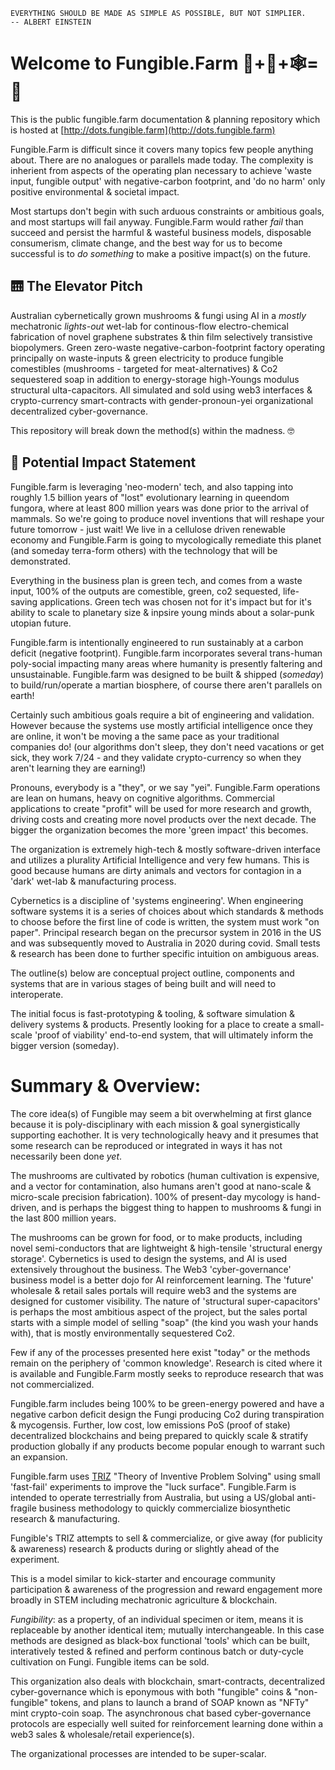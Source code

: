 

```
EVERYTHING SHOULD BE MADE AS SIMPLE AS POSSIBLE, BUT NOT SIMPLIER.
-- ALBERT EINSTEIN
```

#  Welcome to Fungible.Farm 🍄+🤖+🕸️=👋

This is the public fungible.farm documentation & planning repository which is hosted at [http://dots.fungible.farm](http://dots.fungible.farm)

Fungible.Farm is difficult since it covers many topics few people anything about.  There are no analogues or parallels made today. 
The complexity is inherient from aspects of the operating plan necessary to achieve 'waste input, fungible output' with negative-carbon footprint, 
and 'do no harm' only positive environmental & societal impact. 

Most startups don't begin with such arduous constraints or ambitious goals, and most startups will fail anyway.   Fungible.Farm would rather _fail_ than succeed and persist the harmful & wasteful business models, disposable consumerism, climate change, and the best way for us to become successful is to _do something_ to make a positive impact(s) on the future. 

## 🛗 The Elevator Pitch
 Australian cybernetically grown mushrooms & fungi using AI in a _mostly_ mechatronic _lights-out_ wet-lab for continous-flow electro-chemical fabrication of novel graphene substrates & thin film selectively transistive biopolymers.   Green zero-waste negative-carbon-footprint factory operating principally on waste-inputs & green electricity to produce fungible comestibles (mushrooms - targeted for meat-alternatives) & Co2 sequestered soap in addition to energy-storage high-Youngs modulus structural ulta-capacitors.  All simulated and sold using web3 interfaces & crypto-currency smart-contracts with gender-pronoun-yei organizational decentralized cyber-governance. 

This repository will break down the method(s) within the madness.  🤓 

## 🦖 Potential Impact Statement

Fungible.farm is leveraging 'neo-modern' tech, and also tapping into roughly 1.5 billion years of "lost" evolutionary learning in queendom fungora, where at least 800 million years was done prior to the arrival of mammals. So we're going to produce novel inventions that will reshape your future tomorrow - just wait!   We live in a cellulose driven renewable economy and Fungible.Farm is going to mycologically remediate this planet (and someday terra-form others) with the technology that will be demonstrated. 

Everything in the business plan is green tech, and comes from a waste input, 100% of the outputs are comestible, green, co2 sequested, life-saving applications. Green tech was chosen not for it's impact but for it's ability to scale to planetary size & inpsire young minds about a solar-punk utopian future.  

Fungible.farm is intentionally engineered to run sustainably at a carbon deficit (negative footprint).  Fungible.farm incorporates several trans-human poly-social impacting many areas where humanity is presently faltering and unsustainable.  Fungible.farm was designed to be built & shipped (_someday_) to build/run/operate a martian biosphere, of course there aren't parallels on earth! 

Certainly such ambitious goals require a bit of engineering and validation.   However because the systems use mostly artificial intelligence once they are online, it won't be moving a the same pace as your traditional companies do!  (our algorithms don't sleep, they don't need vacations or get sick, they work 7/24 - and they validate crypto-currency so when they aren't learning they are earning!) 

Pronouns, everybody is a "they", or we say "yei".  Fungible.Farm operations are lean on humans, heavy on cognitive algorithms.  Commercial applications to create "profit" will be used for more research and growth, driving costs and creating more novel products over the next decade.  The bigger the organization becomes the more 'green impact' this becomes.  

The organization is extremely high-tech &amp; mostly software-driven interface and utilizes a plurality Artificial Intelligence and very few humans.  This is good because humans are dirty animals and vectors for contagion in a 'dark' wet-lab & manufacturing process.  

Cybernetics is a discipline of 'systems engineering'.   When engineering software systems it is a series of choices about which standards & methods to choose before the first line of code is written, the system must work "on paper".  Principal research began on the precursor system in 2016 in the US and was subsequently moved to Australia in 2020 during covid.  Small tests & research has been done to further specific intuition on ambiguous areas. 

The outline(s) below are conceptual project outline, components and systems that are in various stages of being built and will need to interoperate.

The initial focus is fast-prototyping & tooling, & software simulation & delivery systems & products.  Presently looking for a place to create a small-scale 'proof of viability' end-to-end system, that will ultimately inform the bigger version (someday). 

# Summary & Overview: 

The core idea(s) of Fungible may seem a bit overwhelming at first glance because it is poly-disciplinary with each mission & goal synergistically supporting eachother.  It is very technologically heavy and it presumes that some research can be reproduced or integrated in ways it has not necessarily been done _yet_.  

 The mushrooms are cultivated by robotics (human cultivation is expensive, and a vector for contamination, also humans aren't good at  nano-scale & micro-scale precision fabrication).  100% of present-day mycology is hand-driven, and is perhaps the biggest thing to happen to mushrooms & fungi in the last 800 million years. 
 
 The mushrooms can be grown for food, or to make products, including novel semi-conductors that are lightweight & high-tensile 'structural energy storage'.  Cybernetics is used to design the systems, and AI is used extensively throughout the business. The Web3 'cyber-governance' business model is a better dojo for AI reinforcement learning.  The 'future' wholesale & retail sales portals will require web3 and the systems are designed for customer visibility.  The nature of 'structural super-capacitors' is perhaps the most ambitious aspect of the project, but the sales portal starts with a simple model of selling "soap" (the kind you wash your hands with), that is mostly environmentally sequestered Co2. 

Few if any of the processes presented here exist "today" or the methods remain on the periphery of 'common knowledge'.  Research is cited where it is available and Fungible.Farm mostly seeks to reproduce research that was not commercialized. 

Fungible.farm includes being 100% to be green-energy powered and have a negative carbon deficit design the Fungi producing Co2 during transpiration & mycogensis. Further, low cost, low emissions PoS (proof of stake) decentralized blockchains and being prepared to quickly scale & stratify production globally if any products become popular enough to warrant such an expansion. 

Fungible.farm uses [TRIZ](TRIZ.md) "Theory of Inventive Problem Solving" using small 'fast-fail' experiments to improve the "luck surface".   Fungible.Farm is intended to operate terrestrially from Australia, but using a US/global anti-fragile business methodology to quickly commercialize biosynthetic research & manufacturing.   

Fungible's TRIZ attempts to sell & commercialize, or give away (for publicity & awareness) research & products during or slightly ahead of the experiment.  

This is a model similar to kick-starter and encourage community participation & awareness of the progression and reward engagement more broadly in STEM including mechatronic agriculture & blockchain. 




_Fungibility_: as a property, of an individual specimen or item, means it is replaceable by another identical item; mutually interchangeable.  In this case methods are designed as black-box functional 'tools' which can be built, interatively tested & refined and perform continous batch or duty-cycle cultivation on Fungi.  Fungible items can be sold. 

This organization also deals with blockchain, smart-contracts, decentralized cyber-governance which is eponymous with both "fungible" coins & "non-fungible" tokens, and plans to launch a brand of SOAP known as "NFTy" mint crypto-coin soap.   The asynchronous chat based cyber-governance protocols are especially well suited for reinforcement learning done within a web3 sales & wholesale/retail experience(s). 

The organizational processes are intended to be super-scalar.


